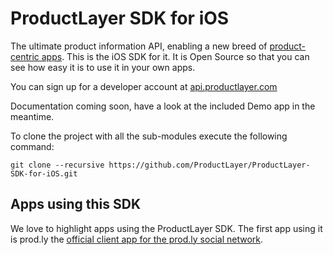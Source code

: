 ProductLayer SDK for iOS
========================

The ultimate product information API, enabling a new breed of [product-centric apps](http://www.cocoanetics.com/2014/02/from-barcodes-to-productlayer/). This is the iOS SDK for it. It is Open Source so that you can see how easy it is to use it in your own apps.

You can sign up for a developer account at [api.productlayer.com](http://api.productlayer.com)

Documentation coming soon, have a look at the included Demo app in the meantime.

To clone the project with all the sub-modules execute the following command:
```
git clone --recursive https://github.com/ProductLayer/ProductLayer-SDK-for-iOS.git
```

Apps using this SDK
-------------------

We love to highlight apps using the ProductLayer SDK. The first app using it is prod.ly the [official client app for the prod.ly social network](https://prod.ly/app/).
